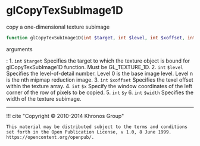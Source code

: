 # glCopyTexSubImage1D
copy a one-dimensional texture subimage

```php
function glCopyTexSubImage1D(int $target, int $level, int $xoffset, int $x, int $y, int $width) : void
```

arguments

:    1. `int` `$target` Specifies the target to which the texture object is bound
    for glCopyTexSubImage1D function. Must be <constant>GL_TEXTURE_1D</constant>.
    2. `int` `$level` Specifies the level-of-detail number. Level 0 is the base
    image level. Level n is the nth mipmap reduction image.
    3. `int` `$xoffset` Specifies the texel offset within the texture array.
    4. `int` `$x` Specify the window coordinates of the left corner of the row of
    pixels to be copied.
    5. `int` `$y` 
    6. `int` `$width` Specifies the width of the texture subimage.

---
     

!!! cite "Copyright © 2010-2014 Khronos Group"

    This material may be distributed subject to the terms and conditions set forth in the Open Publication License, v 1.0, 8 June 1999. https://opencontent.org/openpub/.